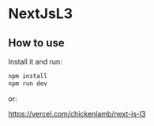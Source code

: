 # NextJsL3

## How to use

Install it and run:

```sh
npm install
npm run dev
```

or:

https://vercel.com/chickenlamb/next-js-l3
